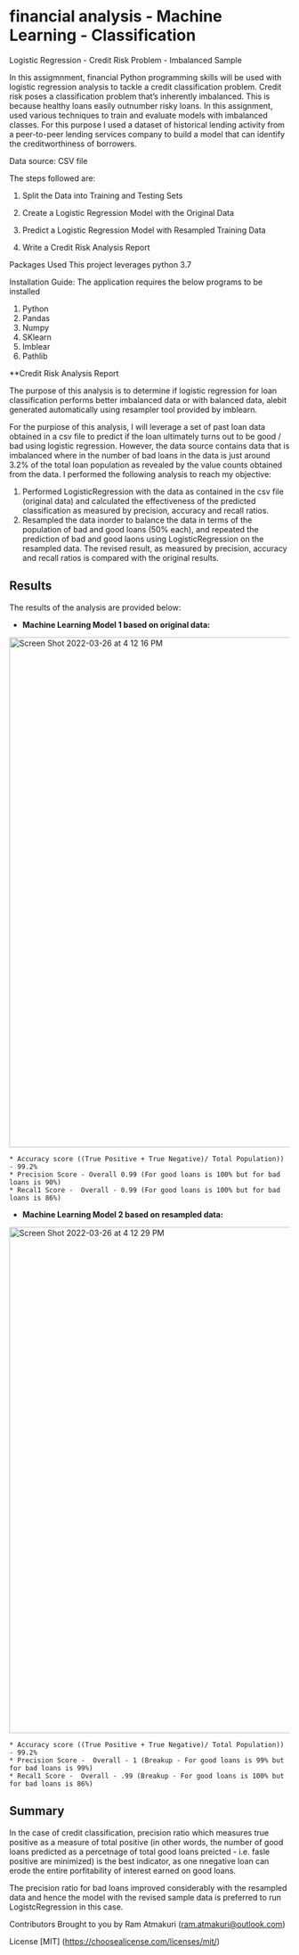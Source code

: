 # financial analysis - Machine Learning - Classification

Logistic Regression - Credit Risk Problem - Imbalanced Sample


In this assigmnment, financial Python programming skills will be used with logistic regression analysis to tackle a credit classification problem. Credit risk poses a classification problem that’s inherently imbalanced. This is because healthy loans easily outnumber risky loans. In this assignment, used various techniques to train and evaluate models with imbalanced classes. For this purpose I used a dataset of historical lending activity from a peer-to-peer lending services company to build a model that can identify the creditworthiness of borrowers.

Data source: CSV file

The steps followed are:

1. Split the Data into Training and Testing Sets

2. Create a Logistic Regression Model with the Original Data

3. Predict a Logistic Regression Model with Resampled Training Data

4. Write a Credit Risk Analysis Report

Packages Used This project leverages python 3.7

Installation Guide: The application requires the below programs to be installed 

1. Python 
2. Pandas 
3. Numpy
4. SKlearn
5. Imblear
6. Pathlib 


**Credit Risk Analysis Report

The purpose of this analysis is to determine if logistic regression for loan classification performs better imbalanced data or with balanced data, alebit generated automatically using resampler tool provided by imblearn.

For the purpiose of this analysis, I will leverage a set of past loan data obtained in a csv file to predict if the loan ultimately turns out to be good / bad using logistic regression. However, the data source contains data that is imbalanced where in the number of bad loans in the data is just around 3.2% of the total loan population as revealed by the value counts  obtained from the data. I performed the following analysis to reach my objective:

1. Performed LogisticRegression with the data as contained in the csv file (original data) and calculated the effectiveness of the predicted classification as measured by precision, accuracy and recall ratios.
2. Resampled the data inorder to balance the data in terms of the population of bad and good loans (50% each), and repeated the prediction of bad and good laons using LogisticRegression on the resampled data. The revised result, as measured by precision, accuracy and recall ratios is compared with the original results.

## Results

The results of the analysis are provided below:
* **Machine Learning Model 1 based on original data:**
<img width="915" alt="Screen Shot 2022-03-26 at 4 12 16 PM" src="https://user-images.githubusercontent.com/96159292/160260091-72c4c657-b3c7-4ddc-b100-8efec235bb71.png">


    * Accuracy score ((True Positive + True Negative)/ Total Population)) - 99.2% 
    * Precision Score - Overall 0.99 (For good loans is 100% but for bad loans is 90%)
    * Recal1 Score -  Overall - 0.99 (For good loans is 100% but for bad loans is 86%)

* **Machine Learning Model 2 based on resampled data:**
<img width="908" alt="Screen Shot 2022-03-26 at 4 12 29 PM" src="https://user-images.githubusercontent.com/96159292/160260094-87f4bb84-3437-4486-9727-00613d580ce8.png">

    * Accuracy score ((True Positive + True Negative)/ Total Population)) - 99.2% 
    * Precision Score -  Overall - 1 (Breakup - For good loans is 99% but for bad loans is 99%)
    * Recal1 Score -  Overall - .99 (Breakup - For good loans is 100% but for bad loans is 86%)

## Summary

In the case of credit classification, precision ratio which  measures true positive as a measure of total positive (in other words, the number of good loans predicted as a percetnage of total good loans preicted - i.e. fasle positive are minimized) is the best indicator, as one nnegative loan can erode the entire porfitability of interest earned on good loans. 

The precision ratio for bad loans improved considerably with the resampled data and hence the model with the revised sample data is preferred to run LogistcRegression in this case.


Contributors Brought to you by Ram Atmakuri (ram.atmakuri@outlook.com)

License [MIT] (https://choosealicense.com/licenses/mit/)

